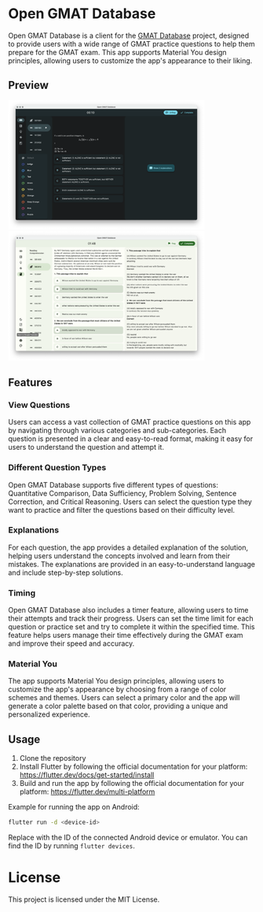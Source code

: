 # Open GMAT Database

Open GMAT Database is a client for the [GMAT Database](https://github.com/nguyenhongphat0/gmat-database) project, designed to provide users with a wide range of GMAT practice questions to help them prepare for the GMAT exam. This app supports Material You design principles, allowing users to customize the app's appearance to their liking.

## Preview

<img width="400" alt="Screen Shot 2022-08-12 at 12 00 28 PM" src="./docs/demo/latex.png"><img width="400" alt="Screen Shot 2022-08-12 at 12 00 38 PM" src="./docs/demo/reading.png">

## Features

### View Questions

Users can access a vast collection of GMAT practice questions on this app by navigating through various categories and sub-categories. Each question is presented in a clear and easy-to-read format, making it easy for users to understand the question and attempt it.

### Different Question Types

Open GMAT Database supports five different types of questions: Quantitative Comparison, Data Sufficiency, Problem Solving, Sentence Correction, and Critical Reasoning. Users can select the question type they want to practice and filter the questions based on their difficulty level.

### Explanations

For each question, the app provides a detailed explanation of the solution, helping users understand the concepts involved and learn from their mistakes. The explanations are provided in an easy-to-understand language and include step-by-step solutions.

### Timing

Open GMAT Database also includes a timer feature, allowing users to time their attempts and track their progress. Users can set the time limit for each question or practice set and try to complete it within the specified time. This feature helps users manage their time effectively during the GMAT exam and improve their speed and accuracy.

### Material You

The app supports Material You design principles, allowing users to customize the app's appearance by choosing from a range of color schemes and themes. Users can select a primary color and the app will generate a color palette based on that color, providing a unique and personalized experience.

## Usage

1. Clone the repository
2. Install Flutter by following the official documentation for your platform: https://flutter.dev/docs/get-started/install
3. Build and run the app by following the official documentation for your platform: https://flutter.dev/multi-platform

Example for running the app on Android:

```bash
flutter run -d <device-id>
```

Replace <device-id> with the ID of the connected Android device or emulator. You can find the ID by running `flutter devices`.

# License

This project is licensed under the MIT License.
